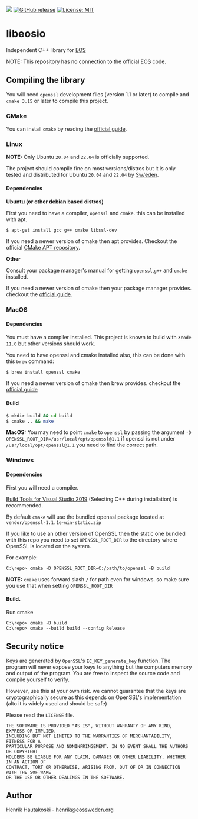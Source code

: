 ![](https://github.com/eosswedenorg/libeosio/workflows/CI/badge.svg)
[![GitHub release](https://img.shields.io/github/v/release/eosswedenorg/libeosio?include_prereleases)](https://github.com/eosswedenorg/libeosio/releases/latest)
[![License: MIT](https://img.shields.io/badge/License-MIT-yellow.svg)](https://opensource.org/licenses/MIT)

# libeosio

Independent C++ library for [EOS](https://eos.io/)

NOTE: This repository has no connection to the official EOS code.

## Compiling the library

You will need `openssl` development files (version 1.1 or later) to compile and `cmake 3.15` or later to compile this project.

### CMake

You can install `cmake` by reading the [official guide](https://cmake.org/install).

### Linux

**NOTE:** Only Ubuntu `20.04` and `22.04` is officially supported.

The project should compile fine on most versions/distros but it is only tested
and distributed for Ubuntu `20.04` and `22.04` by [Sw/eden](https://www.eossweden.org).

#### Dependencies

**Ubuntu (or other debian based distros)**

First you need to have a compiler, `openssl` and `cmake`. this can be installed with apt.

```sh
$ apt-get install gcc g++ cmake libssl-dev
```
If you need a newer version of cmake then apt provides.
Checkout the official [CMake APT repository](https://apt.kitware.com/).

**Other**

Consult your package manager's manual for getting `openssl`,`g++` and `cmake` installed.

If you need a newer version of cmake then your package manager provides. checkout the [official guide](https://cmake.org/install).

### MacOS

#### Dependencies

You must have a compiler installed. This project is known to build with `Xcode 11.0` but other versions should work.

You need to have openssl and cmake installed also, this can be done with this `brew` command:
```sh
$ brew install openssl cmake
```

If you need a newer version of cmake then brew provides. checkout the [official guide](https://cmake.org/install)

#### Build

```sh
$ mkdir build && cd build
$ cmake .. && make
```

**MacOS:** You may need to point `cmake` to `openssl` by passing the argument
`-D OPENSSL_ROOT_DIR=/usr/local/opt/openssl@1.1` if openssl is not under `/usr/local/opt/openssl@1.1` you need to find the correct path.

### Windows

#### Dependencies

First you will need a compiler.

[Build Tools for Visual Studio 2019](https://visualstudio.microsoft.com/thank-you-downloading-visual-studio/?sku=BuildTools&rel=16) (Selecting C++ during installation) is recommended.

By default `cmake` will use the bundled openssl package located at `vendor/openssl-1.1.1e-win-static.zip`

If you like to use an other version of OpenSSL then the static one bundled with this repo
you need to set `OPENSSL_ROOT_DIR` to the directory where OpenSSL is located on the system.

For example:

```
C:\repo> cmake -D OPENSSL_ROOT_DIR=C:/path/to/openssl -B build
```

**NOTE:** `cmake` uses forward slash `/` for path even for windows. so make sure you use that when setting `OPENSSL_ROOT_DIR`

#### Build.

Run cmake

```
C:\repo> cmake -B build
C:\repo> cmake --build build --config Release
```

## Security notice

Keys are generated by `OpenSSL`'s `EC_KEY_generate_key` function. The program will
never expose your keys to anything but the computers memory and output of the
program. You are free to inspect the source code and compile yourself to verify.

However, use this at your own risk. we cannot guarantee that the keys are
cryptographically secure as this depends on OpenSSL's implementation (alto it is
widely used and should be safe)

Please read the `LICENSE` file.

```
THE SOFTWARE IS PROVIDED "AS IS", WITHOUT WARRANTY OF ANY KIND, EXPRESS OR IMPLIED,
INCLUDING BUT NOT LIMITED TO THE WARRANTIES OF MERCHANTABILITY, FITNESS FOR A
PARTICULAR PURPOSE AND NONINFRINGEMENT. IN NO EVENT SHALL THE AUTHORS OR COPYRIGHT
HOLDERS BE LIABLE FOR ANY CLAIM, DAMAGES OR OTHER LIABILITY, WHETHER IN AN ACTION OF
CONTRACT, TORT OR OTHERWISE, ARISING FROM, OUT OF OR IN CONNECTION WITH THE SOFTWARE
OR THE USE OR OTHER DEALINGS IN THE SOFTWARE.
```

## Author

Henrik Hautakoski - [henrik@eossweden.org](mailto:henrik@eossweden.org)
